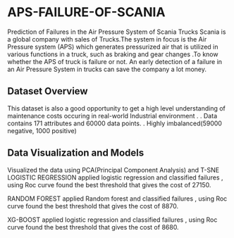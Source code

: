 # APS-FAILURE-OF-SCANIA
Prediction of Failures in the Air Pressure System of Scania Trucks  Scania is a global company with sales of Trucks.The system in focus is the Air Pressure system (APS) which generates pressurized air that is utilized in various functions in a truck, such as braking and gear changes .To know whether the APS of truck is failure or not. An early detection of a failure in an Air Pressure System in trucks can save the company a lot money. 
## Dataset Overview
This dataset is also a good opportunity to get a high level understanding of maintenance costs occuring in real-world Industrial environment . . Data contains 171 attributes and 60000 data points. . Highly imbalanced(59000 negative, 1000 positive) 

## Data Visualization and Models 

Visualized the data using PCA(Principal Component Analysis) and 
T-SNE LOGISTIC REGRESSION applied logistic regression and classified failures , using Roc curve found the best threshold that gives the cost of 27150. 

RANDOM FOREST applied Random forest and classified failures , using Roc curve found the
best threshold that gives the cost of 8870. 

XG-BOOST applied logistic regression and classified failures , using Roc curve found 
the best threshold that gives the cost of 8680.
